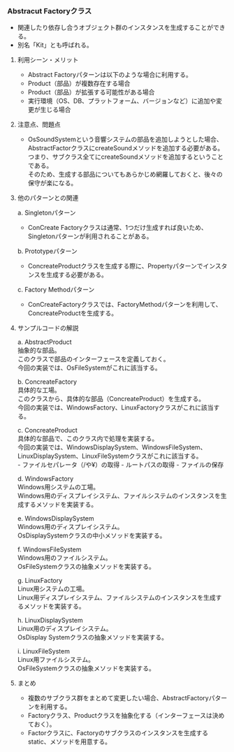 ### Abstracut Factoryクラス
- 関連したり依存し合うオブジェクト群のインスタンスを生成することができる。
- 別名「Kit」とも呼ばれる。


1. 利用シーン・メリット<br>
   - Abstract Factoryパターンは以下のような場合に利用する。<br>
   - Product（部品）が複数存在する場合<br>
   - Product（部品）が拡張する可能性がある場合<br>
   - 実行環境（OS、DB、プラットフォーム、バージョンなど）に追加や変更が生じる場合<br>


2. 注意点、問題点<br>

   - OsSoundSystemという音響システムの部品を追加しようとした場合、 AbstractFactorクラスにcreateSoundメソッドを追加する必要がある。<br>
   つまり、サブクラス全てにcreateSoundメソッドを追加するということである。<br>
   そのため、生成する部品についてもあらかじめ網羅しておくと、後々の保守が楽になる。<br>


3. 他のパターンとの関連<br>
 
    a. Singletonパターン<br>
      - ConCreate Factoryクラスは通常、1つだけ生成すれば良いため、Singletonパターンが利用されることがある。<br>

    b. Prototypeパターン<br>
      - ConcreateProductクラスを生成する際に、Propertyパターンでインスタンスを生成する必要がある。<br>

    c. Factory Methodパターン<br>
      - ConCreateFactoryクラスでは、FactoryMethodパターンを利用して、ConcreateProductを生成する。<br>


4. サンプルコードの解説<br>

   a. AbstractProduct<br>
        抽象的な部品。<br>
        このクラスで部品のインターフェースを定義しておく。<br>
        今回の実装では、OsFileSystemがこれに該当する。<br>

    b. ConcreateFactory<br>
        具体的な工場。<br>
        このクラスから、具体的な部品（ConcreateProduct）を生成する。<br>
        今回の実装では、WindowsFactory、LinuxFactoryクラスがこれに該当する。<br>

    c. ConcreateProduct<br>
        具体的な部品で、このクラス内で処理を実装する。<br>
        今回の実装では、WindowsDisplaySystem、WindowsFileSystem、LinuxDisplaySystem、LinuxFileSystemクラスがこれに該当する。<br>
        - ファイルセパレータ（/や¥）の取得
        - ルートパスの取得
        - ファイルの保存

    d. WindowsFactory<br>
        Windows用システムの工場。<br>
        Windows用のディスプレイシステム、ファイルシステムのインスタンスを生成するメソッドを実装する。<br>

    e. WindowsDisplaySystem<br>
         Windows用のディスプレイシステム。<br>
         OsDisplaySystemクラスの中小メソッドを実装する。<br> 

    f. WindowsFileSystem<br>
        Windows用のファイルシステム。<br>
        OsFileSystemクラスの抽象メソッドを実装する。<br>

    g. LinuxFactory<br>
        Linux用システムの工場。<br>
        Linux用ディスプレイシステム、ファイルシステムのインスタンスを生成するメソッドを実装する。<br>

    h. LinuxDisplaySystem<br>
        Linux用のディスプレイシステム。<br>
        OsDisplay Systemクラスの抽象メソッドを実装する。<br>
        
    i. LinuxFileSystem<br>
        Linux用ファイルシステム。<br>
        OsFileSystemクラスの抽象メソッドを実装する。<br>

5. まとめ<br>

   - 複数のサブクラス群をまとめて変更したい場合、AbstractFactoryパターンを利用する。
   - Factoryクラス、Productクラスを抽象化する（インターフェースは決めておく）。
   - Factorクラスに、Factoryのサブクラスのインスタンスを生成するstatic、メソッドを用意する。

